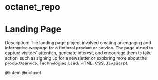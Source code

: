 # octanet_repo

# Landing Page
Description: The landing page project involved creating an engaging and informative webpage for a fictional product or service. The page aimed to capture visitors' attention, generate interest, and encourage them to take action, such as signing up for a newsletter or exploring more about the product/service.
Technologies Used: HTML, CSS, JavaScript.



















@intern @octanet
